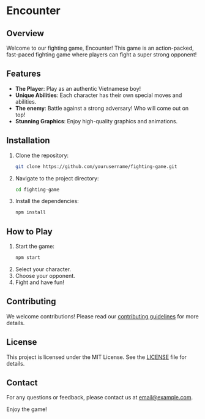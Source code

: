# Encounter

## Overview
Welcome to our fighting game, Encounter! This game is an action-packed, fast-paced fighting game where players can fight a super strong opponent!

## Features
- **The Player**: Play as an authentic Vietnamese boy!
- **Unique Abilities**: Each character has their own special moves and abilities.
- **The enemy**: Battle against a strong adversary! Who will come out on top!
- **Stunning Graphics**: Enjoy high-quality graphics and animations.

## Installation
1. Clone the repository:
    ```bash
    git clone https://github.com/yourusername/fighting-game.git
    ```
2. Navigate to the project directory:
    ```bash
    cd fighting-game
    ```
3. Install the dependencies:
    ```bash
    npm install
    ```

## How to Play
1. Start the game:
    ```bash
    npm start
    ```
2. Select your character.
3. Choose your opponent.
4. Fight and have fun!

## Contributing
We welcome contributions! Please read our [contributing guidelines](CONTRIBUTING.md) for more details.

## License
This project is licensed under the MIT License. See the [LICENSE](LICENSE) file for details.

## Contact
For any questions or feedback, please contact us at [email@example.com](mailto:email@example.com).

Enjoy the game!
